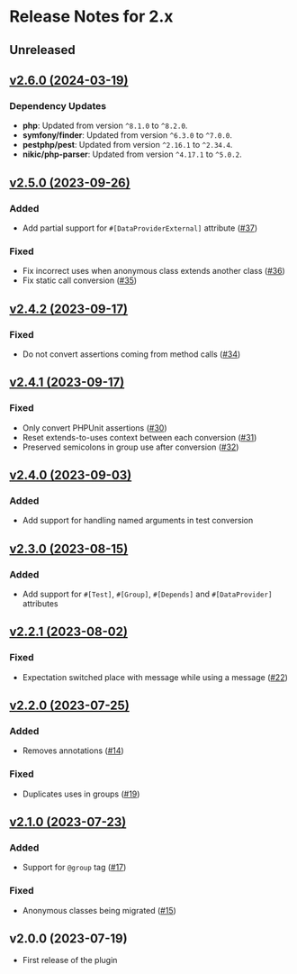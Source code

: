 # Release Notes for 2.x

## Unreleased

## [v2.6.0 (2024-03-19)](https://github.com/pestphp/pest-plugin-drift/compare/v2.5.0...v2.6.0)

### Dependency Updates

- **php**: Updated from version `^8.1.0` to `^8.2.0`.
- **symfony/finder**: Updated from version `^6.3.0` to `^7.0.0`.
- **pestphp/pest**: Updated from version `^2.16.1` to `^2.34.4`.
- **nikic/php-parser**: Updated from version `^4.17.1` to `^5.0.2`.

## [v2.5.0 (2023-09-26)](https://github.com/pestphp/pest-plugin-drift/compare/v2.4.2...v2.5.0)

### Added

- Add partial support for `#[DataProviderExternal]` attribute ([#37](https://github.com/pestphp/pest-plugin-drift/pull/37))

### Fixed

- Fix incorrect uses when anonymous class extends another class ([#36](https://github.com/pestphp/pest-plugin-drift/pull/36))
- Fix static call conversion ([#35](https://github.com/pestphp/pest-plugin-drift/pull/35))

## [v2.4.2 (2023-09-17)](https://github.com/pestphp/pest-plugin-drift/compare/v2.4.1...v2.4.2)

### Fixed

- Do not convert assertions coming from method calls ([#34](https://github.com/pestphp/pest-plugin-drift/pull/34))

## [v2.4.1 (2023-09-17)](https://github.com/pestphp/pest-plugin-drift/compare/v2.4.0...v2.4.1)

### Fixed

- Only convert PHPUnit assertions ([#30](https://github.com/pestphp/pest-plugin-drift/pull/30))
- Reset extends-to-uses context between each conversion ([#31](https://github.com/pestphp/pest-plugin-drift/pull/31))
- Preserved semicolons in group use after conversion ([#32](https://github.com/pestphp/pest-plugin-drift/pull/32))

## [v2.4.0 (2023-09-03)](https://github.com/pestphp/pest-plugin-drift/compare/v2.3.0...v2.4.0)

### Added

- Add support for handling named arguments in test conversion

## [v2.3.0 (2023-08-15)](https://github.com/pestphp/pest-plugin-drift/compare/v2.2.1...v2.3.0)

### Added

- Add support for `#[Test]`, `#[Group]`, `#[Depends]` and `#[DataProvider]` attributes

## [v2.2.1 (2023-08-02)](https://github.com/pestphp/pest-plugin-drift/compare/v2.2.0...v2.2.1)

### Fixed

- Expectation switched place with message while using a message ([#22](https://github.com/pestphp/pest-plugin-drift/pull/22))

## [v2.2.0 (2023-07-25)](https://github.com/pestphp/pest-plugin-drift/compare/v2.1.0...v2.2.0)

### Added

- Removes annotations ([#14](https://github.com/pestphp/pest-plugin-drift/pull/14))

### Fixed

- Duplicates uses in groups ([#19](https://github.com/pestphp/pest-plugin-drift/pull/19))

## [v2.1.0 (2023-07-23)](https://github.com/pestphp/pest-plugin-drift/compare/v2.0.0...v2.1.0)

### Added

- Support for `@group` tag ([#17](https://github.com/pestphp/pest-plugin-drift/pull/17))

### Fixed

- Anonymous classes being migrated ([#15](https://github.com/pestphp/pest-plugin-drift/pull/15))

## v2.0.0 (2023-07-19)

- First release of the plugin
